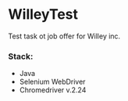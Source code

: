 # WilleyTest
Test task ot job offer for Willey inc.

### Stack:
* Java
* Selenium WebDriver
* Chromedriver v.2.24
